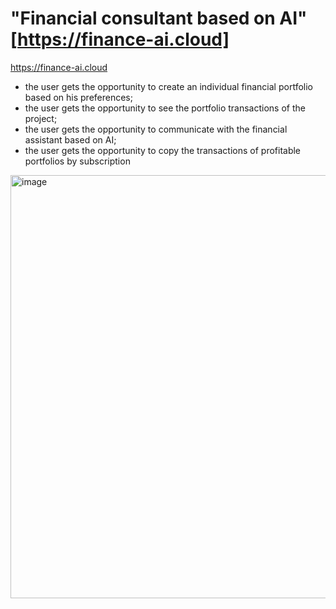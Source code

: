 # "Financial consultant based on AI"[https://finance-ai.cloud]

https://finance-ai.cloud

- the user gets the opportunity to create an individual
financial portfolio based on his preferences;
- the user gets the opportunity to see the portfolio transactions
of the project;
- the user gets the opportunity to communicate with the financial
assistant based on AI;
- the user gets the opportunity to copy the transactions of profitable portfolios by subscription

<img width="817" height="677" alt="image" src="https://github.com/user-attachments/assets/875ca084-2852-434a-8d8a-13d042bd865d" />
